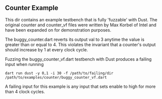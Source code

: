 ## Counter Example
This dir contains an example testbench that is fully 'fuzzable' with Dust. The original counter and counter_vf files were written by Max Korbel of Intel and have been expanded on for demonstration purposes. 

The buggy_counter.dart reverts its output val to 3 anytime the value is greater than or equal to 4. This violates the invariant that a counter's output should increase by 1 at every clock cycle. 

Fuzzing the buggy_counter_vf.dart testbench with Dust produces a failing input when running

```
dart run dust -y 0,1 -i 30 -f /path/to/failing/dir /path/to/examples/counter/buggy_counter_vf.dart
```

A failing input for this example is any input that sets enable to high for more than 4 clock cycles.